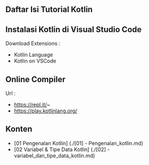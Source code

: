 ## Daftar Isi Tutorial Kotlin

## Instalasi Kotlin di Visual Studio Code

Download Extensions     :   
- Kotlin Language 
- Kotlin on VSCode

## Online Compiler

Url : 
- https://repl.it/~
- https://play.kotlinlang.org/ 


## Konten

- [01 Pengenalan Kotlin] (./[01] - Pengenalan_kotlin.md)
- [02 Variabel & Tipe Data Kotlin] (./[02] - variabel_dan_tipe_data_kotlin.md)

